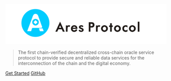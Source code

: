 ![logo](assets/img/logo.png)
> The first chain-verified decentralized cross-chain oracle service protocol to provide secure and reliable data services for the interconnection of the chain and the digital economy.

[Get Started](introduction)
[GitHub](https://github.com/aresprotocols)